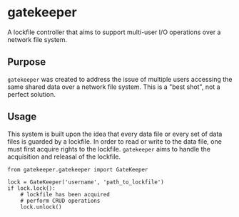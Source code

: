# gatekeeper
A lockfile controller that aims to support multi-user I/O operations over a network file system.

## Purpose
`gatekeeper` was created to address the issue of multiple users accessing the same shared data over a network file system. This is a "best shot", not a perfect solution.

## Usage
This system is built upon the idea that every data file or every set of data files is guarded by a lockfile. In order to read or write to the data file, one must first acquire rights to the lockfile. `gatekeeper` aims to handle the acquisition and releasal of the lockfile.
```
from gatekeeper.gatekeeper import GateKeeper

lock = GateKeeper('username', 'path_to_lockfile')
if lock.lock():
    # lockfile has been acquired
    # perform CRUD operations
    lock.unlock()
```
